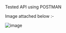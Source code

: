 Tested API using POSTMAN

Image attached below :- 

![image](https://github.com/TusharPaul01/Work/assets/97314846/b6d655c0-8de0-4806-b507-91ff76d3eb1b)
